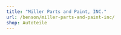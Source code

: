 ```yaml
---
title: "Miller Parts and Paint, INC."
url: /benson/miller-parts-and-paint-inc/
shop: Autoteile
---
```

